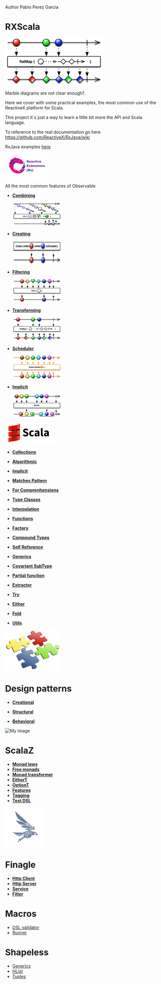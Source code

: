 Author Pablo Perez Garcia 

# RXScala

![My image](scala_features/src/main/resources/img/flatMap.png)

Marble diagrams are not clear enough?.

Here we cover with some practical examples, the most common use of the ReactiveX platform for Scala.

This project it´s just a way to learn a little bit more the API and Scala language.

To reference to the real documentation go here https://github.com/ReactiveX/RxJava/wiki

RxJava examples [here](https://github.com/politrons/reactive)

 ![My image](scala_features/src/main/resources/img/rsz_reactive-extensions.png)
 
All the most common features of Observable

* **[Combining](scala_features/src/main/scala/app/impl/rx/Combining.scala)**

    ![My image](scala_features/src/main/resources/img/rsz_1zipo.png)

* **[Creating](scala_features/src/main/scala/app/impl/rx/Creating.scala)**

    ![My image](scala_features/src/main/resources/img/rsz_1createc.png)

    
* **[Filtering](scala_features/src/main/scala/app/impl/rx/Filtering.scala)**

    ![My image](scala_features/src/main/resources/img/rsz_1filter.png)


* **[Transforming](scala_features/src/main/scala/app/impl/rx/Transforming.scala)**

    ![My image](scala_features/src/main/resources/img/rsz_flatmap.png)
    
* **[Scheduler](scala_features/src/main/scala/app/impl/rx/Scheduler.scala)**

    ![My image](scala_features/src/main/resources/img/rsz_2subscribeonc.png)
    
* **[Implicit](scala_features/src/main/scala/app/impl/rx/ImplicitObservables.scala)**
        
    ![My image](scala_features/src/main/resources/img/rsz_1buffer.png)

![My image](scala_features/src/main/resources/img/rsz_scala.gif)


* **[Collections](scala_features/src/main/scala/app/impl/scala/Collections.scala)**

* **[Algorithmic](scala_features/src/main/scala/app/impl/scala/Algorithmic.scala)**

* **[Implicit](scala_features/src/main/scala/app/impl/scala/Implicit.scala)**

* **[Matches Pattern](scala_features/src/main/scala/app/impl/scala/MatchesPattern.scala)**

* **[For Comprenhensions](scala_features/src/main/scala/app/impl/scala/ForComprenhensions.scala)**

* **[Type Classes](scala_features/src/main/scala/app/impl/scala/TypeClasses.scala)**

* **[Interpolation](scala_features/src/main/scala/app/impl/scala/Interpolation.scala)**

* **[Functions](scala_features/src/main/scala/app/impl/scala/Functions.scala)**

* **[Factory](scala_features/src/main/scala/app/impl/scala/Factory.scala)**

* **[Compound Types](scala_features/src/main/scala/app/impl/scala/CompoundTypes.scala)**

* **[Self Reference](scala_features/src/main/scala/app/impl/scala/SelfReference.scala)**

* **[Generics](scala_features/src/main/scala/app/impl/scala/Generics.scala)**

* **[Covariant SubType](scala_features/src/main/scala/app/impl/scala/CovariantSubType.scala)**

* **[Partial function](scala_features/src/main/scala/app/impl/scala/PartialFunctions.scala)**

* **[Extractor](scala_features/src/main/scala/app/impl/scala/Extractor.scala)**

* **[Try](scala_features/src/main/scala/app/impl/scala/Try.scala)**

* **[Either](scala_features/src/main/scala/app/impl/scala/EitherFeature.scala)**

* **[Fold](scala_features/src/main/scala/app/impl/scala/FoldFunction.scala)**

* **[Utils](scala_features/src/main/scala/app/impl/scala/Utils.scala)**


![My image](scala_features/src/main/resources/img/design.png)
# Design patterns

* **[Creational](scala_features/src/main/scala/app/impl/patterns/creational)**

* **[Structural](scala_features/src/main/scala/app/impl/patterns/structural)**

* **[Behavioral](scala_features/src/main/scala/app/impl/patterns/behavioral)**

![My image](scala_features/src/main/resources/img/lambda.ico)
# ScalaZ

* **[Monad laws](scala_features/src/main/scala/app/impl/scalaz/MonadLaws.scala)**
* **[Free monads](scala_features/src/main/scala/app/impl/scalaz/FreeMonad.scala)**
* **[Monad transformer](scala_features/src/main/scala/app/impl/scalaz/MonadTransformer.scala)**
* **[EitherT](scala_features/src/main/scala/app/impl/scalaz/EitherTMonadTransformer.scala)**
* **[OptionT](scala_features/src/main/scala/app/impl/scalaz/OptionTMonadTransformer.scala)**
* **[Features](scala_features/src/main/scala/app/impl/scalaz/Features.scala)**
* **[Tagging](scala_features/src/main/scala/app/impl/scalaz/Tagging.scala)**
* **[Test DSL](scala_features/src/main/scala/app/impl/scalaz/TestDSL.scala)**

![My image](scala_features/src/main/resources/img/finagle.png)
# Finagle

* **[Http Client](scala_features/src/main/scala/app/impl/finagle/HttpClient.scala)**
* **[Http Server](scala_features/src/main/scala/app/impl/finagle/HttpServers.scala)**
* **[Service](scala_features/src/main/scala/app/impl/finagle/FinagleService.scala)**
* **[Filter](scala_features/src/main/scala/app/impl/finagle/TimeoutFilter.scala)**

# Macros

* [DSL validator](macros/src/main/scala/app/impl/macros/::.scala)
* [Runner](test_macros/src/main/scala/app/impl/macros/Main.scala)

# Shapeless

* [Generics](scala_features/src/main/scala/app/impl/shapeless/Generic.scala)
* [HList](scala_features/src/main/scala/app/impl/shapeless/Main.scala)
* [Tuples](scala_features/src/main/scala/app/impl/shapeless/Tuples.scala)

